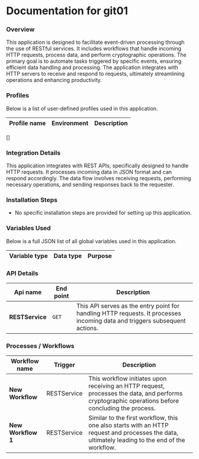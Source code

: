 # Documentation for git01


### **Overview**

This application is designed to facilitate event-driven processing through the use of RESTful services. It includes workflows that handle incoming HTTP requests, process data, and perform cryptographic operations. The primary goal is to automate tasks triggered by specific events, ensuring efficient data handling and processing. The application integrates with HTTP servers to receive and respond to requests, ultimately streamlining operations and enhancing productivity.


### **Profiles**

Below is a list of user-defined profiles used in this application.

| Profile name  | Environment | Description |
|---------------|-------------|-------------|
[]


### **Integration Details**

This application integrates with REST APIs, specifically designed to handle HTTP requests. It processes incoming data in JSON format and can respond accordingly. The data flow involves receiving requests, performing necessary operations, and sending responses back to the requester.


### **Installation Steps**

- No specific installation steps are provided for setting up this application.


### **Variables Used**

Below is a full JSON list of all global variables used in this application.

| Variable type | Data type | Purpose |
|---------------|-----------|---------|


### **API Details**

| Api name | End point | Description |
|----------|-----------|-------------|
| **RESTService** | `GET` | This API serves as the entry point for handling HTTP requests. It processes incoming data and triggers subsequent actions. |


### **Processes / Workflows**

| Workflow name | Trigger | Description |
|---------------|---------|-------------|
| **New Workflow** | RESTService | This workflow initiates upon receiving an HTTP request, processes the data, and performs cryptographic operations before concluding the process. |
| **New Workflow 1** | RESTService | Similar to the first workflow, this one also starts with an HTTP request and processes the data, ultimately leading to the end of the workflow. |